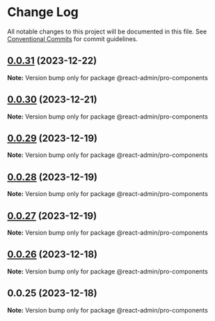 # Change Log

All notable changes to this project will be documented in this file. See [Conventional Commits](https://conventionalcommits.org) for commit guidelines.

## [0.0.31](https://git.aihuoshi.net/algo_analysis_plat/web/fd-react-admin-components/compare/@react-admin/pro-components@0.0.30...@react-admin/pro-components@0.0.31) (2023-12-22)

**Note:** Version bump only for package @react-admin/pro-components

## [0.0.30](https://git.aihuoshi.net/algo_analysis_plat/web/fd-react-admin-components/compare/@react-admin/pro-components@0.0.29...@react-admin/pro-components@0.0.30) (2023-12-21)

**Note:** Version bump only for package @react-admin/pro-components

## [0.0.29](https://git.aihuoshi.net/algo_analysis_plat/web/fd-react-admin-components/compare/@react-admin/pro-components@0.0.28...@react-admin/pro-components@0.0.29) (2023-12-19)

**Note:** Version bump only for package @react-admin/pro-components

## [0.0.28](https://git.aihuoshi.net/algo_analysis_plat/web/fd-react-admin-components/compare/@react-admin/pro-components@0.0.27...@react-admin/pro-components@0.0.28) (2023-12-19)

**Note:** Version bump only for package @react-admin/pro-components

## [0.0.27](https://git.aihuoshi.net/algo_analysis_plat/web/fd-react-admin-components/compare/@react-admin/pro-components@0.0.26...@react-admin/pro-components@0.0.27) (2023-12-19)

**Note:** Version bump only for package @react-admin/pro-components

## [0.0.26](https://git.aihuoshi.net/algo_analysis_plat/web/fd-react-admin-components/compare/@react-admin/pro-components@0.0.25...@react-admin/pro-components@0.0.26) (2023-12-18)

**Note:** Version bump only for package @react-admin/pro-components

## 0.0.25 (2023-12-18)

**Note:** Version bump only for package @react-admin/pro-components
